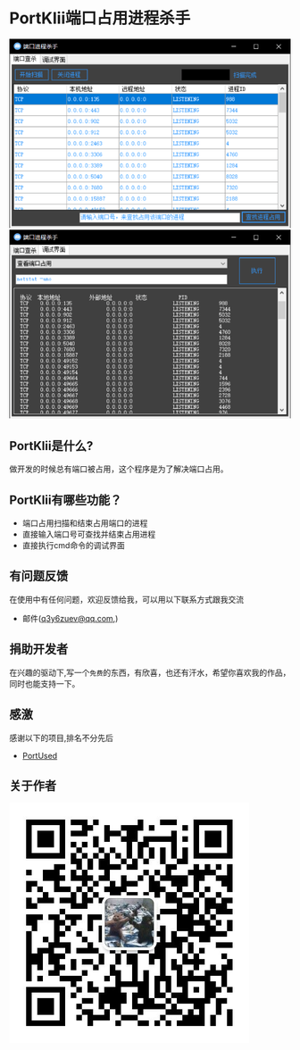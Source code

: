 # PortKlii端口占用进程杀手

![portkill](/image/portkill.png)
![debug](/image/debug.png)

## PortKlii是什么?
做开发的时候总有端口被占用，这个程序是为了解决端口占用。

## PortKlii有哪些功能？

* 端口占用扫描和结束占用端口的进程
* 直接输入端口号可查找并结束占用进程
* 直接执行cmd命令的调试界面

## 有问题反馈
在使用中有任何问题，欢迎反馈给我，可以用以下联系方式跟我交流

* 邮件(q3y6zuev@qq.com,)

## 捐助开发者
在兴趣的驱动下,写一个`免费`的东西，有欣喜，也还有汗水，希望你喜欢我的作品，同时也能支持一下。

## 感激
感谢以下的项目,排名不分先后

* [PortUsed](https://gitee.com/panmingzhi/PortUsed) 

## 关于作者

![wechat](/image/wechat.jpg)
